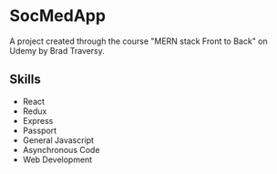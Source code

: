 # SocMedApp
A project created through the course "MERN stack Front to Back" on Udemy by Brad Traversy.

## Skills
- React
- Redux
- Express
- Passport
- General Javascript
- Asynchronous Code
- Web Development
